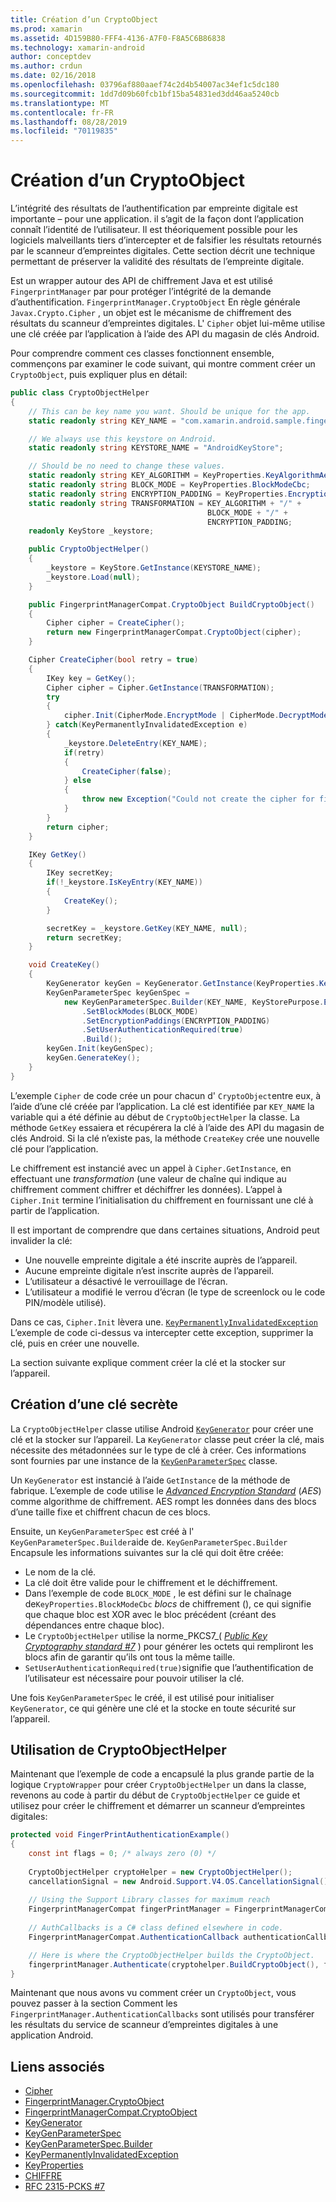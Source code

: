 ```yaml
---
title: Création d’un CryptoObject
ms.prod: xamarin
ms.assetid: 4D159B80-FFF4-4136-A7F0-F8A5C6B86838
ms.technology: xamarin-android
author: conceptdev
ms.author: crdun
ms.date: 02/16/2018
ms.openlocfilehash: 03796af880aaef74c2d4b54007ac34ef1c5dc180
ms.sourcegitcommit: 1dd7d09b60fcb1bf15ba54831ed3dd46aa5240cb
ms.translationtype: MT
ms.contentlocale: fr-FR
ms.lasthandoff: 08/28/2019
ms.locfileid: "70119835"
---
```

# <a name="creating-a-cryptoobject"></a>Création d’un CryptoObject

L’intégrité des résultats de l’authentification par empreinte digitale est importante &ndash; pour une application. il s’agit de la façon dont l’application connaît l’identité de l’utilisateur. Il est théoriquement possible pour les logiciels malveillants tiers d’intercepter et de falsifier les résultats retournés par le scanneur d’empreintes digitales. Cette section décrit une technique permettant de préserver la validité des résultats de l’empreinte digitale. 

Est un wrapper autour des API de chiffrement Java et est utilisé `FingerprintManager` par pour protéger l’intégrité de la demande d’authentification. `FingerprintManager.CryptoObject` En règle générale `Javax.Crypto.Cipher` , un objet est le mécanisme de chiffrement des résultats du scanneur d’empreintes digitales. L' `Cipher` objet lui-même utilise une clé créée par l’application à l’aide des API du magasin de clés Android.

Pour comprendre comment ces classes fonctionnent ensemble, commençons par examiner le code suivant, qui montre comment créer un `CryptoObject`, puis expliquer plus en détail:

```csharp
public class CryptoObjectHelper
{
    // This can be key name you want. Should be unique for the app.
    static readonly string KEY_NAME = "com.xamarin.android.sample.fingerprint_authentication_key";

    // We always use this keystore on Android.
    static readonly string KEYSTORE_NAME = "AndroidKeyStore";

    // Should be no need to change these values.
    static readonly string KEY_ALGORITHM = KeyProperties.KeyAlgorithmAes;
    static readonly string BLOCK_MODE = KeyProperties.BlockModeCbc;
    static readonly string ENCRYPTION_PADDING = KeyProperties.EncryptionPaddingPkcs7;
    static readonly string TRANSFORMATION = KEY_ALGORITHM + "/" +
                                            BLOCK_MODE + "/" +
                                            ENCRYPTION_PADDING;
    readonly KeyStore _keystore;

    public CryptoObjectHelper()
    {
        _keystore = KeyStore.GetInstance(KEYSTORE_NAME);
        _keystore.Load(null);
    }

    public FingerprintManagerCompat.CryptoObject BuildCryptoObject()
    {
        Cipher cipher = CreateCipher();
        return new FingerprintManagerCompat.CryptoObject(cipher);
    }

    Cipher CreateCipher(bool retry = true)
    {
        IKey key = GetKey();
        Cipher cipher = Cipher.GetInstance(TRANSFORMATION);
        try
        {
            cipher.Init(CipherMode.EncryptMode | CipherMode.DecryptMode, key);
        } catch(KeyPermanentlyInvalidatedException e)
        {
            _keystore.DeleteEntry(KEY_NAME);
            if(retry)
            {
                CreateCipher(false);
            } else
            {
                throw new Exception("Could not create the cipher for fingerprint authentication.", e);
            }
        }
        return cipher;
    }

    IKey GetKey()
    {
        IKey secretKey;
        if(!_keystore.IsKeyEntry(KEY_NAME))
        {
            CreateKey();
        }

        secretKey = _keystore.GetKey(KEY_NAME, null);
        return secretKey;
    }

    void CreateKey()
    {
        KeyGenerator keyGen = KeyGenerator.GetInstance(KeyProperties.KeyAlgorithmAes, KEYSTORE_NAME);
        KeyGenParameterSpec keyGenSpec =
            new KeyGenParameterSpec.Builder(KEY_NAME, KeyStorePurpose.Encrypt | KeyStorePurpose.Decrypt)
                .SetBlockModes(BLOCK_MODE)
                .SetEncryptionPaddings(ENCRYPTION_PADDING)
                .SetUserAuthenticationRequired(true)
                .Build();
        keyGen.Init(keyGenSpec);
        keyGen.GenerateKey();
    }
}
```

L’exemple `Cipher` de code crée un pour chacun d' `CryptoObject`entre eux, à l’aide d’une clé créée par l’application. La clé est identifiée par `KEY_NAME` la variable qui a été définie au début de `CryptoObjectHelper` la classe. La méthode `GetKey` essaiera et récupérera la clé à l’aide des API du magasin de clés Android. Si la clé n’existe pas, la méthode `CreateKey` crée une nouvelle clé pour l’application.

Le chiffrement est instancié avec un appel à `Cipher.GetInstance`, en effectuant une _transformation_ (une valeur de chaîne qui indique au chiffrement comment chiffrer et déchiffrer les données). L’appel à `Cipher.Init` termine l’initialisation du chiffrement en fournissant une clé à partir de l’application. 

Il est important de comprendre que dans certaines situations, Android peut invalider la clé: 

- Une nouvelle empreinte digitale a été inscrite auprès de l’appareil.
- Aucune empreinte digitale n’est inscrite auprès de l’appareil.
- L’utilisateur a désactivé le verrouillage de l’écran.
- L’utilisateur a modifié le verrou d’écran (le type de screenlock ou le code PIN/modèle utilisé).

Dans ce cas, `Cipher.Init` lèvera une. [`KeyPermanentlyInvalidatedException`](https://developer.android.com/reference/android/security/keystore/KeyPermanentlyInvalidatedException.html) L’exemple de code ci-dessus va intercepter cette exception, supprimer la clé, puis en créer une nouvelle.

La section suivante explique comment créer la clé et la stocker sur l’appareil.

## <a name="creating-a-secret-key"></a>Création d’une clé secrète

La `CryptoObjectHelper` classe utilise Android [`KeyGenerator`](xref:Javax.Crypto.KeyGenerator) pour créer une clé et la stocker sur l’appareil. La `KeyGenerator` classe peut créer la clé, mais nécessite des métadonnées sur le type de clé à créer. Ces informations sont fournies par une instance de la [`KeyGenParameterSpec`](https://developer.android.com/reference/android/security/keystore/KeyGenParameterSpec.html) classe. 

Un `KeyGenerator` est instancié à l’aide `GetInstance` de la méthode de fabrique. L’exemple de code utilise le [_Advanced Encryption Standard_](https://en.wikipedia.org/wiki/Advanced_Encryption_Standard) (_AES_) comme algorithme de chiffrement. AES rompt les données dans des blocs d’une taille fixe et chiffrent chacun de ces blocs.

Ensuite, un `KeyGenParameterSpec` est créé à l' `KeyGenParameterSpec.Builder`aide de. `KeyGenParameterSpec.Builder` Encapsule les informations suivantes sur la clé qui doit être créée:

- Le nom de la clé.
- La clé doit être valide pour le chiffrement et le déchiffrement.
- Dans l’exemple de code `BLOCK_MODE` , le est défini sur le chaînage de`KeyProperties.BlockModeCbc` _blocs_ de chiffrement (), ce qui signifie que chaque bloc est XOR avec le bloc précédent (créant des dépendances entre chaque bloc). 
- Le `CryptoObjectHelper` utilise la norme_PKCS7_( [_Public Key Cryptography standard #7_](https://tools.ietf.org/html/rfc2315) ) pour générer les octets qui rempliront les blocs afin de garantir qu’ils ont tous la même taille.
- `SetUserAuthenticationRequired(true)`signifie que l’authentification de l’utilisateur est nécessaire pour pouvoir utiliser la clé.

Une fois `KeyGenParameterSpec` le créé, il est utilisé pour initialiser `KeyGenerator`, ce qui génère une clé et la stocke en toute sécurité sur l’appareil. 

## <a name="using-the-cryptoobjecthelper"></a>Utilisation de CryptoObjectHelper

Maintenant que l’exemple de code a encapsulé la plus grande partie de la logique `CryptoWrapper` pour créer `CryptoObjectHelper` un dans la classe, revenons au code à partir du début de `CryptoObjectHelper` ce guide et utilisez pour créer le chiffrement et démarrer un scanneur d’empreintes digitales: 

```csharp
protected void FingerPrintAuthenticationExample()
{
    const int flags = 0; /* always zero (0) */
    
    CryptoObjectHelper cryptoHelper = new CryptoObjectHelper();
    cancellationSignal = new Android.Support.V4.OS.CancellationSignal();
    
    // Using the Support Library classes for maximum reach
    FingerprintManagerCompat fingerPrintManager = FingerprintManagerCompat.From(this);
    
    // AuthCallbacks is a C# class defined elsewhere in code.
    FingerprintManagerCompat.AuthenticationCallback authenticationCallback = new MyAuthCallbackSample(this);

    // Here is where the CryptoObjectHelper builds the CryptoObject. 
    fingerprintManager.Authenticate(cryptohelper.BuildCryptoObject(), flags, cancellationSignal, authenticationCallback, null);
}
```

Maintenant que nous avons vu comment créer un `CryptoObject`, vous pouvez passer à la section Comment les `FingerprintManager.AuthenticationCallbacks` sont utilisés pour transférer les résultats du service de scanneur d’empreintes digitales à une application Android.



## <a name="related-links"></a>Liens associés

- [Cipher](xref:Javax.Crypto.Cipher)
- [FingerprintManager.CryptoObject](https://developer.android.com/reference/android/hardware/fingerprint/FingerprintManager.CryptoObject.html)
- [FingerprintManagerCompat.CryptoObject](https://developer.android.com/reference/android/support/v4/hardware/fingerprint/FingerprintManagerCompat.CryptoObject.html)
- [KeyGenerator](xref:Javax.Crypto.KeyGenerator)
- [KeyGenParameterSpec](https://developer.android.com/reference/android/security/keystore/KeyGenParameterSpec.html)
- [KeyGenParameterSpec.Builder](https://developer.android.com/reference/android/security/keystore/KeyGenParameterSpec.Builder.html)
- [KeyPermanentlyInvalidatedException](https://developer.android.com/reference/android/security/keystore/KeyPermanentlyInvalidatedException.html)
- [KeyProperties](https://developer.android.com/reference/android/security/keystore/KeyProperties.html)
- [CHIFFRE](https://en.wikipedia.org/wiki/Advanced_Encryption_Standard)
- [RFC 2315-PCKS #7](https://tools.ietf.org/html/rfc2315)
